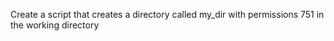                                             

Create a script that creates a directory called my_dir with permissions 751 in the working directory
